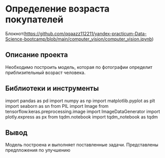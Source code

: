 # Определение возраста покупателей

Блокнот(https://github.com/qqaazz112211/yandex-practicum-Data-Science-bootcamp/blob/main/computer_vision/computer_vision.ipynb)

## Описание проекта

Необходимо построить модель, которая по фотографии определит приблизительный возраст человека. 


## Библиотеки и инструменты

import pandas as pd
import numpy as np
import matplotlib.pyplot as plt
import seaborn as sn
from PIL import Image
from tensorflow.keras.preprocessing.image import ImageDataGenerator
import plotly.express as px
from tqdm.notebook import tqdm_notebook as tqdm



## Вывод

Модель построена и выполняет поставленные задачи. Представлены предлложения по улучшению
